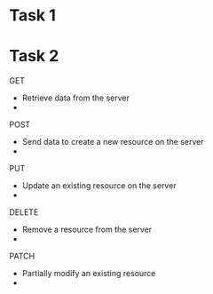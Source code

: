 # Task 1


# Task 2

GET
- Retrieve data from the server
- 

POST
- Send data to create a new resource on the server
- 

PUT
- Update an existing resource on the server
- 

DELETE
- Remove a resource from the server
- 

PATCH
- Partially modify an existing resource
- 